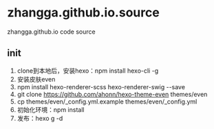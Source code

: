 # zhangga.github.io.source
zhangga.github.io code source  

## init
1. clone到本地后，安装hexo：npm install hexo-cli -g
2. 安装皮肤even
3. npm install hexo-renderer-scss hexo-renderer-swig --save
4. git clone https://github.com/ahonn/hexo-theme-even themes/even
5. cp themes/even/_config.yml.example themes/even/_config.yml
6. 初始化环境：npm install
7. 发布：hexo g -d
